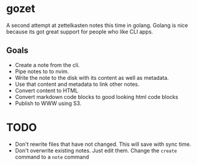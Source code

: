 # gozet

A second attempt at zettelkasten notes this time in golang. Golang is nice because its got great support for people who like CLI apps.

## Goals
 * Create a note from the cli. 
 * Pipe notes to to nvim. 
 * Write the note to the disk with its content as well as metadata. 
 * Use that content and metadata to link other notes. 
 * Convert content to HTML 
 * Convert markdown code blocks to good looking html code blocks
 * Publish to WWW using S3.

# TODO
 * Don't rewrite files that have not changed. This will save with sync time.
 * Don't overwrite existing notes. Just edit them. Change the `create` command to a `note` command

